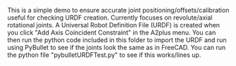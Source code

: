 This is a simple demo to ensure accurate joint positioning/offsets/calibration useful for checking URDF creation. Currently focuses on revolute/axial rotational joints. A Universal Robot Definition File (URDF) is created when you click "Add Axis Coincident Constraint" in the A2plus menu. You can then run the python code included in this folder to import the URDF and run using PyBullet to see if the joints look the same as in FreeCAD. You can run the python file "pybulletURDFTest.py" to see if this works/lines up. 
